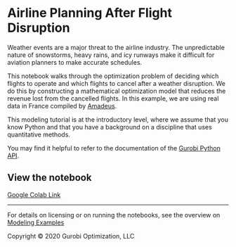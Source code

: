 # Airline Planning After Flight Disruption

Weather events are a major threat to the airline industry. The unpredictable nature of snowstorms, heavy rains, and icy runways make it difficult for aviation planners to make accurate schedules.

This notebook walks through the optimization problem of deciding which flights to operate and which flights to cancel after a weather disruption. We do this by constructing a mathematical optimization model that reduces the revenue lost from the cancelled flights. In this example, we are using real data in France compiled by [Amadeus](https://amadeus.com/en).

This modeling tutorial is at the introductory level, where we assume that you know Python and that you have a background on a discipline that uses quantitative methods.

You may find it helpful to refer to the documentation of the [Gurobi Python API](https://www.gurobi.com/documentation/current/refman/py_python_api_overview.html).

## View the notebook

[Google Colab Link](https://colab.research.google.com/github/Gurobi/modeling-examples/blob/master/aviation_planning/airlineplanning_gcl.ipynb)


----
For details on licensing or on running the notebooks, see the overview on [Modeling Examples](../)

Copyright © 2020 Gurobi Optimization, LLC
